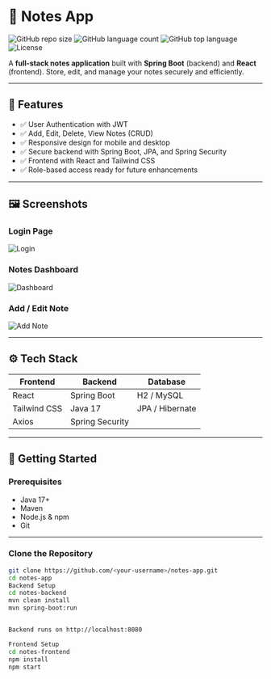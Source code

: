 # 📝 Notes App

![GitHub repo size](https://img.shields.io/github/repo-size/<your-username>/notes-app) 
![GitHub language count](https://img.shields.io/github/languages/count/<your-username>/notes-app) 
![GitHub top language](https://img.shields.io/github/languages/top/<your-username>/notes-app)
![License](https://img.shields.io/github/license/<your-username>/notes-app)

A **full-stack notes application** built with **Spring Boot** (backend) and **React** (frontend). Store, edit, and manage your notes securely and efficiently.

---

## 🌟 Features

- ✅ User Authentication with JWT
- ✅ Add, Edit, Delete, View Notes (CRUD)
- ✅ Responsive design for mobile and desktop
- ✅ Secure backend with Spring Boot, JPA, and Spring Security
- ✅ Frontend with React and Tailwind CSS
- ✅ Role-based access ready for future enhancements

---

## 🖼 Screenshots

### Login Page
![Login](./notes-frontend/screenshots/login.png)

### Notes Dashboard
![Dashboard](./notes-frontend/screenshots/dashboard.png)

### Add / Edit Note
![Add Note](./notes-frontend/screenshots/add-note.png)

---

## ⚙️ Tech Stack

| Frontend | Backend | Database |
|----------|---------|----------|
| React    | Spring Boot | H2 / MySQL |
| Tailwind CSS | Java 17 | JPA / Hibernate |
| Axios | Spring Security | |

---

## 🚀 Getting Started

### Prerequisites

- Java 17+
- Maven
- Node.js & npm
- Git

---

### Clone the Repository
```bash
git clone https://github.com/<your-username>/notes-app.git
cd notes-app
Backend Setup
cd notes-backend
mvn clean install
mvn spring-boot:run


Backend runs on http://localhost:8080

Frontend Setup
cd notes-frontend
npm install
npm start
